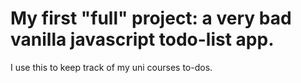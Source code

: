 # My first "full" project: a very bad vanilla javascript todo-list app.

I use this to keep track of my uni courses to-dos.
